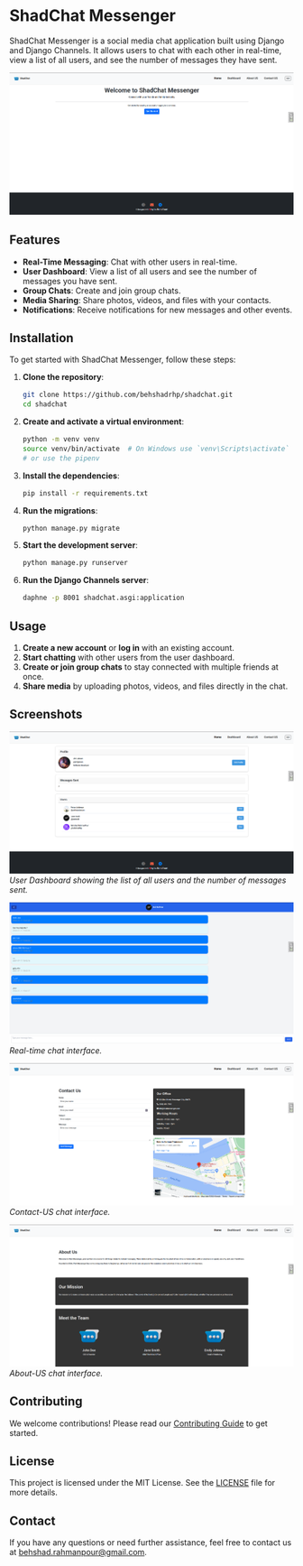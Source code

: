 # ShadChat Messenger

ShadChat Messenger is a social media chat application built using Django and Django Channels. It allows users to chat with each other in real-time, view a list of all users, and see the number of messages they have sent.

![ShadChat Messenger](images/index.png)

## Features

- **Real-Time Messaging**: Chat with other users in real-time.
- **User Dashboard**: View a list of all users and see the number of messages you have sent.
- **Group Chats**: Create and join group chats.
- **Media Sharing**: Share photos, videos, and files with your contacts.
- **Notifications**: Receive notifications for new messages and other events.

## Installation

To get started with ShadChat Messenger, follow these steps:

1. **Clone the repository**:
    ```bash
    git clone https://github.com/behshadrhp/shadchat.git
    cd shadchat
    ```

2. **Create and activate a virtual environment**:
    ```bash
    python -m venv venv
    source venv/bin/activate  # On Windows use `venv\Scripts\activate`
    # or use the pipenv
    ```

3. **Install the dependencies**:
    ```bash
    pip install -r requirements.txt
    ```

4. **Run the migrations**:
    ```bash
    python manage.py migrate
    ```

5. **Start the development server**:
    ```bash
    python manage.py runserver
    ```

6. **Run the Django Channels server**:
    ```bash
    daphne -p 8001 shadchat.asgi:application
    ```

## Usage

1. **Create a new account** or **log in** with an existing account.
2. **Start chatting** with other users from the user dashboard.
3. **Create or join group chats** to stay connected with multiple friends at once.
4. **Share media** by uploading photos, videos, and files directly in the chat.

## Screenshots

![User Dashboard](images/dashboard.png)
*User Dashboard showing the list of all users and the number of messages sent.*

![Chat Interface](images/message.png)
*Real-time chat interface.*

![Chat Interface](images/contact-us.png)
*Contact-US chat interface.*

![Chat Interface](images/about-us.png)
*About-US chat interface.*

## Contributing

We welcome contributions! Please read our [Contributing Guide](CONTRIBUTING.md) to get started.

## License

This project is licensed under the MIT License. See the [LICENSE](LICENSE) file for more details.

## Contact

If you have any questions or need further assistance, feel free to contact us at [behshad.rahmanpour@gmail.com](mailto:behshad.rahmanpour@gmail.com).
